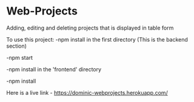 # Web-Projects
Adding, editing and deleting projects that is displayed in table form

To use this project:
-npm install in the first directory (This is the backend section)

-npm start

-npm install in the 'frontend' directory

-npm install

Here is a live link - https://dominic-webprojects.herokuapp.com/
